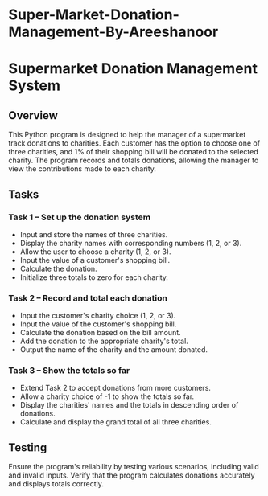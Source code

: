 # Super-Market-Donation-Management-By-Areeshanoor
# Supermarket  Donation Management System

## Overview

This Python program is designed to help the manager of a supermarket track donations to charities. Each customer has the option to choose one of three charities, and 1% of their shopping bill will be donated to the selected charity. The program records and totals donations, allowing the manager to view the contributions made to each charity.

## Tasks

### Task 1 – Set up the donation system

- Input and store the names of three charities.
- Display the charity names with corresponding numbers (1, 2, or 3).
- Allow the user to choose a charity (1, 2, or 3).
- Input the value of a customer's shopping bill.
- Calculate the donation.
- Initialize three totals to zero for each charity.

### Task 2 – Record and total each donation

- Input the customer's charity choice (1, 2, or 3).
- Input the value of the customer's shopping bill.
- Calculate the donation based on the bill amount.
- Add the donation to the appropriate charity's total.
- Output the name of the charity and the amount donated.

### Task 3 – Show the totals so far

- Extend Task 2 to accept donations from more customers.
- Allow a charity choice of -1 to show the totals so far.
- Display the charities' names and the totals in descending order of donations.
- Calculate and display the grand total of all three charities.


## Testing

Ensure the program's reliability by testing various scenarios, including valid and invalid inputs. Verify that the program calculates donations accurately and displays totals correctly.

